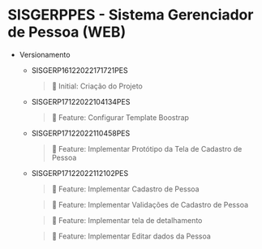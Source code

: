 # SISGERPPES - Sistema Gerenciador de Pessoa (WEB)

+ Versionamento

  	- SISGERP16122022171721PES

  		> :low_brightness: Initial: Criação do Projeto

  	- SISGERP17122022104134PES

      > :dart: Feature: Configurar Template Boostrap

  	- SISGERP17122022110458PES

      > :dart: Feature: Implementar Protótipo da Tela de Cadastro de Pessoa

  	- SISGERP17122022112102PES

      > :dart: Feature: Implementar Cadastro de Pessoa
	  
	  > :dart: Feature: Implementar Validações de Cadastro de Pessoa

	  > :dart: Feature: Implementar tela de detalhamento

	  > :dart: Feature: Implementar Editar dados da Pessoa

